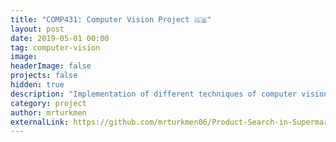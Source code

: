 ```yaml
---
title: "COMP431: Computer Vision Project 🇬🇧"
layout: post
date: 2019-05-01 00:00
tag: computer-vision 
image:
headerImage: false
projects: false
hidden: true 
description: "Implementation of different techniques of computer vision algorithms"
category: project
author: mrturkmen
externalLink: https://github.com/mrturkmen06/Product-Search-in-Supermarket-Shelves
---
```



